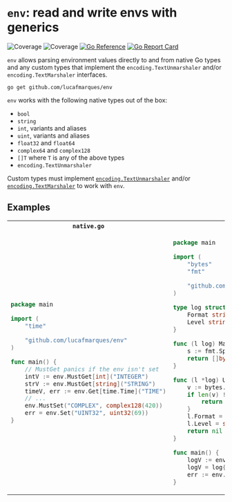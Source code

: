 # `env`: read and write envs with generics
![Coverage](https://img.shields.io/badge/Coverage-100.0%25-brightgreen)
![Coverage](https://img.shields.io/badge/coverage-43.4%25-yellow)
[![Go Reference](https://pkg.go.dev/badge/github.com/lucafmarques/env.svg)](https://pkg.go.dev/github.com/lucafmarques/env)
[![Go Report Card](https://goreportcard.com/badge/github.com/lucafmarques/env)](https://goreportcard.com/report/github.com/lucafmarques/env)

`env` allows parsing environment values directly to and from native Go types and any custom types that implement the `encoding.TextUnmarshaler` and/or `encoding.TextMarshaler` interfaces.

```
go get github.com/lucafmarques/env
```

`env` works with the following native types out of the box:
- `bool`
- `string` 
- `int`, variants and aliases
- `uint`, variants and aliases
- `float32` and `float64`
- `complex64` and `complex128`
- `[]T` where `T` is any of the above types
- `encoding.TextUnmarshaler`

Custom types must implement [`encoding.TextUnmarshaler`](https://pkg.go.dev/encoding#TextUnmarshaler) and/or [`encoding.TextMarshaler`](https://pkg.go.dev/encoding#TextMarshaler) to work with `env`.

## Examples
<table>
<tr>
<th><code>native.go</code></th>
<th><code>custom.go</code></th>
</tr>
<tr>
<td>
  
```go
package main

import (
    "time"

    "github.com/lucafmarques/env"
)

func main() {
    // MustGet panics if the env isn't set
    intV := env.MustGet[int]("INTEGER")
    strV := env.MustGet[string]("STRING")
    timeV, err := env.Get[time.Time]("TIME")
    // ...
    env.MustSet("COMPLEX", complex128(420))
    err = env.Set("UINT32", uint32(69))
}
```
</td>
<td>

```go
package main

import (
    "bytes"
    "fmt"

    "github.com/lucafmarques/env"
)

type log struct {
    Format string
    Level string
}

func (l log) MarshalText() ([]byte, error) {
    s := fmt.Sprintf("%s,%s", e.Format, e.Level) 
    return []byte(s), nil
}

func (l *log) UnmarshalText(d []byte) error {
    v := bytes.Split(d, []byte(","))
    if len(v) != 2 {
        return fmt.Errorf("can't unrmarshal")
    }
    l.Format = string(v[0])
    l.Level = string(v[1])
    return nil
}

func main() {
    logV := env.MustGet[log]("LOG_FORMAT"))
    logV = log{Format: "JSON", Level: "INFO"}
    err := env.Set("LOG_FORMAT", logV)	
}
```
</td>
</tr>
</table>
